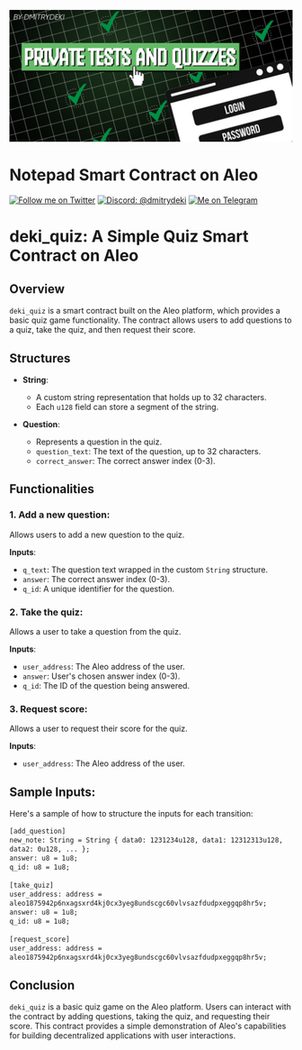 ![alt text](imgs/aleo-quiz.png "quiz")

# Notepad Smart Contract on Aleo
[![Follow me on Twitter](https://img.shields.io/badge/Twitter-%231DA1F2.svg?style=for-the-badge&logo=Twitter&logoColor=white)](https://twitter.com/DekiDima)
[![Discord: @dmitrydeki](https://img.shields.io/badge/Discord-%235865F2.svg?style=for-the-badge&logo=discord&logoColor=white)](@dmitrydeki)
[![Me on Telegram](https://img.shields.io/badge/Telegram-%235865F2.svg?style=for-the-badge&logo=telegram&logoColor=white)](https://t.me/dmitrydeki)

# deki_quiz: A Simple Quiz Smart Contract on Aleo

## Overview

`deki_quiz` is a smart contract built on the Aleo platform, which provides a basic quiz game functionality. The contract allows users to add questions to a quiz, take the quiz, and then request their score.

## Structures

- **String**:
  - A custom string representation that holds up to 32 characters.
  - Each `u128` field can store a segment of the string.

- **Question**:
  - Represents a question in the quiz.
  - `question_text`: The text of the question, up to 32 characters.
  - `correct_answer`: The correct answer index (0-3).

## Functionalities

### 1. Add a new question:

Allows users to add a new question to the quiz.

**Inputs**:
- `q_text`: The question text wrapped in the custom `String` structure.
- `answer`: The correct answer index (0-3).
- `q_id`: A unique identifier for the question.

### 2. Take the quiz:

Allows a user to take a question from the quiz.

**Inputs**:
- `user_address`: The Aleo address of the user.
- `answer`: User's chosen answer index (0-3).
- `q_id`: The ID of the question being answered.

### 3. Request score:

Allows a user to request their score for the quiz.

**Inputs**:
- `user_address`: The Aleo address of the user.

## Sample Inputs:

Here's a sample of how to structure the inputs for each transition:

```plaintext
[add_question]
new_note: String = String { data0: 1231234u128, data1: 12312313u128, data2: 0u128, ... };
answer: u8 = 1u8;
q_id: u8 = 1u8;

[take_quiz]
user_address: address = aleo1875942p6nxagsxrd4kj0cx3yeg8undscgc60vlvsazfdudpxeggqp8hr5v;
answer: u8 = 1u8;
q_id: u8 = 1u8;

[request_score]
user_address: address = aleo1875942p6nxagsxrd4kj0cx3yeg8undscgc60vlvsazfdudpxeggqp8hr5v;
```

## Conclusion

`deki_quiz` is a basic quiz game on the Aleo platform. Users can interact with the contract by adding questions, taking the quiz, and requesting their score. This contract provides a simple demonstration of Aleo's capabilities for building decentralized applications with user interactions.
